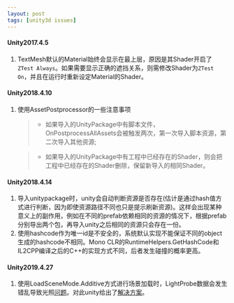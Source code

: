 ```yaml
---
layout: post
tags: [unity3d issues]
---
```

#### Unity2017.4.5

1. TextMesh默认的Material始终会显示在最上层，原因是其Shader开启了`ZTest Always`。如果需要显示正确的遮挡关系，则需修改Shader为`ZTest On`，并且在运行时重新设定Material的Shader。

#### Unity2018.4.10

1. 使用AssetPostprocessor的一些注意事项

	> * 如果导入的UnityPackage中有脚本文件，OnPostprocessAllAssets会被触发两次，第一次导入脚本资源，第二次导入其他资源;

	> * 如果导入的UnityPackage中有工程中已经存在的Shader，则会把工程中已经存在的Shader删除，保留新导入的相同Shader。

#### Unity2018.4.14

1. 导入unitypackage时，unity会自动判断资源是否存在(估计是通过hash值方式进行判断，因为即使资源路径不同也只是提示刷新资源)。这样会出现某种意义上的副作用，例如在不同的prefab依赖相同的资源的情况下，根据prefab分别导出两个包，再导入unity之后相同的资源只会存在一份。
2. 使用hashcode作为唯一id是不安全的，系统默认实现不能保证不同的object生成的hashcode不相同。Mono CLR的RuntimeHelpers.GetHashCode和IL2CPP编译之后的C++的实现方式不同，后者发生碰撞的概率更高。

#### Unity2019.4.27

1. 使用LoadSceneMode.Additive方式进行场景加载时，LightProbe数据会发生错乱导致光照[问题](https://issuetracker.unity3d.com/issues/mse-additively-loaded-scenes-use-light-probe-data-from-first-loaded-scene)。对此unity给出了[解决方案](https://docs.unity3d.com/ScriptReference/LightProbes-needsRetetrahedralization.html)。